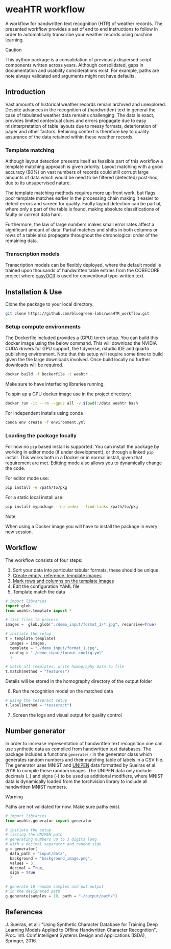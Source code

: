 # weaHTR workflow

A workflow for handwritten text recognition (HTR) of weather records. The presented workflow provides a set of end to end instructions to follow in order to automatically transcribe your weather records using machine learning.

> [!CAUTION]
> This python package is a consolidation of previously dispersed script components written across years.
> Although consolidated, gaps in documentation and usability considerations exist. For example, paths
> are note always validated and arguments might not have defaults.

## Introduction

Vast amounts of historical weather records remain archived and unexplored. Despite advances in the recognition of (handwritten) text in general the case of tabulated weather data remains challenging. The data is exact, provides limited contextual clues and errors propagate due to easy misinterpretation of table layouts due to messy formats, deterioration of paper and other factors. Retaining context is therefore key to quality assurance of the data retained within these weather records.

### Template matching

Although layout detection presents itself as feasible part of this workflow a template matching approach is given priority. Layout matching with a good accuracy (90%) on vast numbers of records could still corrupt large amounts of data which would be need to be filtered (detected) post-hoc, due to its unsupervised nature.

The template matching methods requires more up-front work, but flags poor template matches earlier in the processing chain making it easier to detect errors and screen for quality. Faulty layout detection can be partial, where only a part of the table is found, making absolute classifications of faulty or correct data hard. 

Furthermore, the law of large numbers makes small error rates affect a significant amount of data. Partial matches and shifts in both columns or rows of a table also propagate throughout the chronological order of the remaining data.

### Transcription models

Transcription models can be flexibly deployed, where the default model is trained upon thousands of handwritten table entries from the COBECORE project where [easyOCR](https://pypi.org/project/easyocr/) is used for conventional type-written text.

## Installation & Use

Clone the package to your local directory.

```bash
git clone https://github.com/bluegreen-labs/weaHTR_workflow.git
```

### Setup compute environments

The Dockerfile included provides a (GPU) torch setup. You can build this docker image using the below command. This will download the NVIDIA CUDA drivers for GPU support, the tidyverse, rstudio IDE and quarto publishing environment. Note that this setup will require some time to build given the the large downloads involved. Once build locally no further downloads will be required.

```bash
docker build -f Dockerfile -t weahtr .
```

Make sure to have interfacing libraries running.

To spin up a GPU docker image use in the project directory:

```bash
docker run -it --rm --gpus all -v $(pwd):/data weahtr bash
```

For independent installs using conda

```bash
conda env create -f environment.yml
```

### Loading the package locally

For now no `pip` based install is supported. You can install the package by working
in editor mode (if under development), or through a linked `pip` install. This works
both in a Docker or in normal install, given that requirement are met. Editting mode
also allows you to dynamically change the code.

For editor mode use:

```bash
pip install -e /path/to/pkg
```

For a static local install use:
```bash
pip install mypackage --no-index --find-links /path/to/pkg
```

> [!NOTE]
> When using a Docker image you will have to install the package in every new session.

## Workflow

The workflow consists of four steps:

1. Sort your data into particular tabular formats, these should be unique.
2. [Create empty, reference, template images]()
3. [Mark rows and columns on the template images]()
4. Edit the configuration YAML file
5. Template match the data

```python
# import libraries
import glob
from weahtr.template import *

# list files to process
images =  glob.glob("./demo_input/format_1/*.jpg", recursive=True)

# initiate the setup
t = template.template(
  images = images,
  template = "./demo_input/format_1.jpg",
  config = "./demo_input/format_config.yml"
  )

# match all templates, write homography data to file
t.match(method = "features")
```
Details will be stored in the homography directory of the output folder

6. Run the recognition model on the matched data

```python
# using the tesseract setup
t.label(method = "tesseract")
```
7. Screen the logs and visual output for quality control

## Number generator

In order to increase representation of handwritten text recognition one can use
synthetic data as compiled from handwritten text databases. The package includes
a functions `generate()` in the generator class which generates random numbers
and their matching table of labels in a CSV file. The generator uses MNIST and
[UNIPEN](https://github.com/sueiras/handwritting_characters_database) data 
formatted by Sueiras et al. 2016 to compile these random images. 
The UNIPEN data only include decimals (.,) and signs
(-) to be used as additional modifiers, where MNIST data is dynamically loaded
from the torchvision library to include all handwritten MNIST numbers.

> [!WARNING]
> Paths are not validated for now. Make sure paths exist.

```python
# import libraries
from weahtr.generator import generator

# initiate the setup
# listing the UNIPEN path
# generating numbers up to 3 digits long
# with a decimal separator and random sign
g = generator(
  data_path = "input/data",
  background = "background_image.png",
  values = 3,
  decimal = True,
  sign = True
  )

# generate 10 random samples and put output
# in the designated path
g.generate(samples = 10, path = "~/output/path/")
```

## References

J. Sueiras, et al.: "Using Synthetic Character Database for Training Deep Learning
Models Applied to Offline Handwritten Character Recognition", Proc. Intl. Conf.Intelligent
Systems Design and Applications (ISDA), Springer, 2016.
